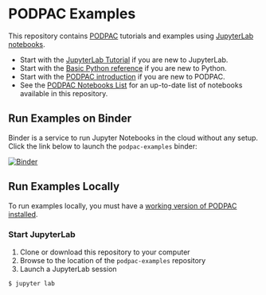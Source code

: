 # PODPAC Examples

This repository contains [PODPAC](https://github.com/creare-com/podpac) tutorials and examples using [JupyterLab notebooks](https://jupyterlab.readthedocs.io/en/stable/user/interface.html).

- Start with the [JupyterLab Tutorial](notebooks/jupyter-tutorial.ipynb) if you are new to JupyterLab.
- Start with the [Basic Python reference](notebooks/python/basic-reference.ipynb) if you are new to Python.
- Start with the [PODPAC introduction](notebooks/0-concepts/introduction.ipynb) if you are new to PODPAC.
- See the [PODPAC Notebooks List](https://podpac.org/examples.html#notebooks) for an up-to-date list of notebooks available in this repository.


## Run Examples on Binder

Binder is a service to run Jupyter Notebooks in the cloud without any setup.
Click the link below to launch the `podpac-examples` binder:

[![Binder](https://mybinder.org/badge_logo.svg)](https://mybinder.org/v2/gh/creare-com/podpac-examples/main)

## Run Examples Locally

To run examples locally, you must have a [working version of PODPAC installed](https://podpac.org/install.html).

### Start JupyterLab

1. Clone or download this repository to your computer
2. Browse to the location of the `podpac-examples` repository
3. Launch a JupyterLab session

```
$ jupyter lab
```
